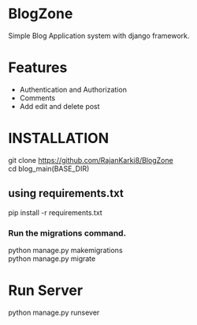 # BlogZone
Simple Blog Application system with django framework.

# Features
<ul>
  <li>Authentication and Authorization</li>
  <li>Comments</li>
  <li>Add edit and delete post</li>
</ul>

# INSTALLATION
git clone https://github.com/RajanKarki8/BlogZone<br>
cd blog_main(BASE_DIR)

<h2>using requirements.txt</h3>
pip install -r requirements.txt <br>
<h3>Run the migrations command.</h3>
python manage.py makemigrations <br>
python manage.py migrate

# Run Server 
python manage.py runsever
